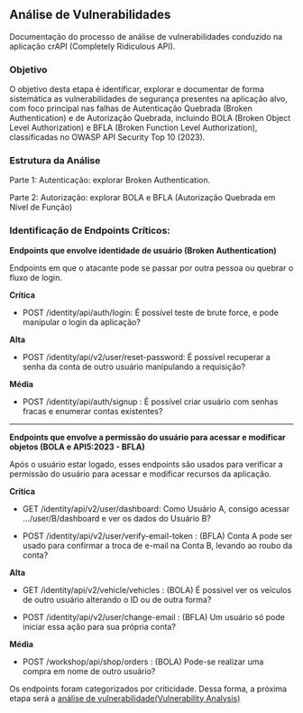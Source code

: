 ## Análise de Vulnerabilidades

Documentação do processo de análise de vulnerabilidades conduzido na aplicação crAPI (Completely Ridiculous API).

### Objetivo

O objetivo desta etapa é identificar, explorar e documentar de forma sistemática as vulnerabilidades de segurança presentes na aplicação alvo, com foco principal nas falhas de Autenticação Quebrada (Broken Authentication) e de Autorização Quebrada, incluindo BOLA (Broken Object Level Authorization) e BFLA (Broken Function Level Authorization), classificadas no OWASP API Security Top 10 (2023).

### Estrutura da Análise

Parte 1: Autenticação: explorar Broken Authentication.

Parte 2: Autorização: explorar BOLA e BFLA (Autorização Quebrada em Nível de Função)

### Identificação de Endpoints Críticos:


**Endpoints que envolve identidade de usuário (Broken Authentication)**

Endpoints em que o atacante pode se passar por outra pessoa ou quebrar o fluxo de login.

**Crítica**

- POST /identity/api/auth/login: É possível teste de brute force, e pode manipular o login da aplicação?

**Alta**
- POST /identity/api/v2/user/reset-password: É possível recuperar a senha da conta de outro usuário manipulando a requisição?

**Média**
- POST /identity/api/auth/signup : É possível criar usuário com senhas fracas e enumerar contas existentes?

---

**Endpoints que envolve a permissão do usuário para acessar e modificar objetos (BOLA e API5:2023 - BFLA)**

Após o usuário estar logado, esses endpoints são usados para verificar a permissão do usuário para acessar e modificar recursos da aplicação.

**Crítica**

- GET /identity/api/v2/user/dashboard: Como Usuário A, consigo acessar .../user/B/dashboard e ver os dados do Usuário B?

- POST /identity/api/v2/user/verify-email-token : (BFLA) Conta A pode ser usado para confirmar a troca de e-mail na Conta B, levando ao roubo da conta?

**Alta**

- GET /identity/api/v2/vehicle/vehicles : (BOLA) É possível ver os veículos de outro usuário alterando o ID ou de outra forma?

- POST /identity/api/v2/user/change-email : (BFLA) Um usuário só pode iniciar essa ação para sua própria conta?

**Média**

- POST /workshop/api/shop/orders : (BOLA) Pode-se realizar uma compra em nome de outro usuário? 


Os endpoints foram categorizados por criticidade. Dessa forma, a próxima etapa será a [análise de vulnerabilidade(Vulnerability Analysis)](https://github.com/ViniciusH97/Analise-Vulnerabilidades-API-crAPI/tree/main/4%20-%20Vulnerability%20Analysis)